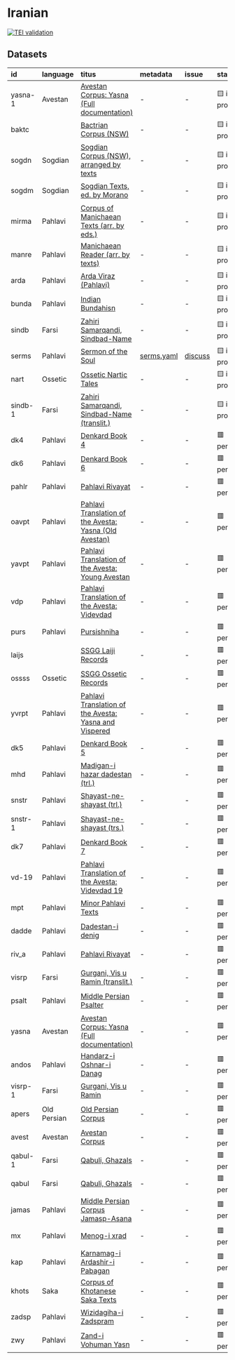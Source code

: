 # Iranian
[![TEI validation](https://github.com/TITUS-2-0/iranian/actions/workflows/validate.yaml/badge.svg?branch=main)](https://github.com/TITUS-2-0/iranian/actions/workflows/validate.yaml)
## Datasets
| id      | language    | titus                                                                                                                                    | metadata                                                                         | issue                                                    | status         |
|:--------|:------------|:-----------------------------------------------------------------------------------------------------------------------------------------|:---------------------------------------------------------------------------------|:---------------------------------------------------------|:---------------|
| yasna-1 | Avestan     | [Avestan Corpus: Yasna (Full documentation)](http://titus.uni-frankfurt.de/texte/etcs/iran/airan/avesta/yasna/yasna/yasna.htm)           | -                                                                                | -                                                        | 🟨 in progress |
| baktc   |             | [Bactrian Corpus (NSW)](http://titus.uni-frankfurt.de/texte/etcs/iran/miran/baktr/baktcorp/baktc.htm)                                    | -                                                                                | -                                                        | 🟨 in progress |
| sogdn   | Sogdian     | [Sogdian Corpus (NSW), arranged by texts](http://titus.uni-frankfurt.de/texte/etcs/iran/miran/sogd/sogdnswc/sogdn.htm)                   | -                                                                                | -                                                        | 🟨 in progress |
| sogdm   | Sogdian     | [Sogdian Texts, ed. by Morano](http://titus.uni-frankfurt.de/texte/etcs/iran/miran/sogd/sogdmor/sogdm.htm)                               | -                                                                                | -                                                        | 🟨 in progress |
| mirma   | Pahlavi     | [Corpus of Manichaean Texts (arr. by eds.)](http://titus.uni-frankfurt.de/texte/etcs/iran/miran/manich/mirmankb/mirma.htm)               | -                                                                                | -                                                        | 🟨 in progress |
| manre   | Pahlavi     | [Manichaean Reader (arr. by texts)](http://titus.uni-frankfurt.de/texte/etcs/iran/miran/manich/manreadc/manre.htm)                       | -                                                                                | -                                                        | 🟨 in progress |
| arda    | Pahlavi     | [Arda Viraz (Pahlavi)](http://titus.uni-frankfurt.de/texte/etcs/iran/miran/mpers/arda/arda.htm)                                          | -                                                                                | -                                                        | 🟨 in progress |
| bunda   | Pahlavi     | [Indian Bundahisn](http://titus.uni-frankfurt.de/texte/etcs/iran/miran/mpers/bundahis/bunda.htm)                                         | -                                                                                | -                                                        | 🟨 in progress |
| sindb   | Farsi       | [Zahiri Samarqandi, Sindbad-Name](http://titus.uni-frankfurt.de/texte/etca/iran/niran/npers/sindbad/sindb.htm)                           | -                                                                                | -                                                        | 🟨 in progress |
| serms   | Pahlavi     | [Sermon of the Soul](http://titus.uni-frankfurt.de/texte/etcs/iran/miran/manich/sermseel/serms.htm)                                      | [serms.yaml](https://github.com/TITUS-2-0/metadata/blob/main/curated/serms.yaml) | [discuss](https://github.com/TITUS-2-0/iranian/issues/2) | 🟨 in progress |
| nart    | Ossetic     | [Ossetic Nartic Tales](http://titus.uni-frankfurt.de/texte/etcs/iran/niran/oss/nart/nart.htm)                                            | -                                                                                | -                                                        | 🟨 in progress |
| sindb-1 | Farsi       | [Zahiri Samarqandi, Sindbad-Name (translit.)](http://titus.uni-frankfurt.de/texte/etca/iran/niran/npers/sindbadx/sindb.htm)              | -                                                                                | -                                                        | 🟨 in progress |
| dk4     | Pahlavi     | [Denkard Book 4](http://titus.uni-frankfurt.de/texte/etcs/iran/miran/mpers/dk4/dk4.htm)                                                  | -                                                                                | -                                                        | 🟥 pending     |
| dk6     | Pahlavi     | [Denkard Book 6](http://titus.uni-frankfurt.de/texte/etcs/iran/miran/mpers/dk6/dk6.htm)                                                  | -                                                                                | -                                                        | 🟥 pending     |
| pahlr   | Pahlavi     | [Pahlavi Rivayat](http://titus.uni-frankfurt.de/texte/etcs/iran/miran/mpers/pahlriv/pahlr.htm)                                           | -                                                                                | -                                                        | 🟥 pending     |
| oavpt   | Pahlavi     | [Pahlavi Translation of the Avesta: Yasna (Old Avestan)](http://titus.uni-frankfurt.de/texte/etcs/iran/miran/mpers/avpt/oavpt/oavpt.htm) | -                                                                                | -                                                        | 🟥 pending     |
| yavpt   | Pahlavi     | [Pahlavi Translation of the Avesta: Young Avestan](http://titus.uni-frankfurt.de/texte/etcs/iran/miran/mpers/avpt/yavpt/yavpt.htm)       | -                                                                                | -                                                        | 🟥 pending     |
| vdp     | Pahlavi     | [Pahlavi Translation of the Avesta: Videvdad](http://titus.uni-frankfurt.de/texte/etcs/iran/miran/mpers/avpt/vdp/vdp.htm)                | -                                                                                | -                                                        | 🟥 pending     |
| purs    | Pahlavi     | [Pursishniha](http://titus.uni-frankfurt.de/texte/etcs/iran/miran/mpers/avpt/purs/purs.htm)                                              | -                                                                                | -                                                        | 🟥 pending     |
| laijs   |             | [SSGG Laiji Records](http://titus.uni-frankfurt.de/texte/etce/iran/niran/laiji/laijssgg/laijs.htm)                                       | -                                                                                | -                                                        | 🟥 pending     |
| ossss   | Ossetic     | [SSGG Ossetic Records](http://titus.uni-frankfurt.de/texte/etce/iran/niran/osset/ossssgg/ossss.htm)                                      | -                                                                                | -                                                        | 🟥 pending     |
| yvrpt   | Pahlavi     | [Pahlavi Translation of the Avesta: Yasna and Vispered](http://titus.uni-frankfurt.de/texte/etcs/iran/miran/mpers/avpt/yvrpt/yvrpt.htm)  | -                                                                                | -                                                        | 🟥 pending     |
| dk5     | Pahlavi     | [Denkard Book 5](http://titus.uni-frankfurt.de/texte/etcs/iran/miran/mpers/dk5/dk5.htm)                                                  | -                                                                                | -                                                        | 🟥 pending     |
| mhd     | Pahlavi     | [Madigan-i hazar dadestan (trl.)](http://titus.uni-frankfurt.de/texte/etcs/iran/miran/mpers/mhd/mhd.htm)                                 | -                                                                                | -                                                        | 🟥 pending     |
| snstr   | Pahlavi     | [Shayast-ne-shayast (trl.)](http://titus.uni-frankfurt.de/texte/etcs/iran/miran/mpers/snstrl/snstr.htm)                                  | -                                                                                | -                                                        | 🟥 pending     |
| snstr-1 | Pahlavi     | [Shayast-ne-shayast (trs.)](http://titus.uni-frankfurt.de/texte/etcs/iran/miran/mpers/snstrs/snstr.htm)                                  | -                                                                                | -                                                        | 🟥 pending     |
| dk7     | Pahlavi     | [Denkard Book 7](http://titus.uni-frankfurt.de/texte/etcs/iran/miran/mpers/dk7/dk7.htm)                                                  | -                                                                                | -                                                        | 🟥 pending     |
| vd-19   | Pahlavi     | [Pahlavi Translation of the Avesta: Videvdad 19](http://titus.uni-frankfurt.de/texte/etcs/iran/miran/mpers/avpt/vd-19p/vd-19.htm)        | -                                                                                | -                                                        | 🟥 pending     |
| mpt     | Pahlavi     | [Minor Pahlavi Texts](http://titus.uni-frankfurt.de/texte/etcs/iran/miran/mpers/mpt/mpt.htm)                                             | -                                                                                | -                                                        | 🟥 pending     |
| dadde   | Pahlavi     | [Dadestan-i denig](http://titus.uni-frankfurt.de/texte/etcs/iran/miran/mpers/dadden/dadde.htm)                                           | -                                                                                | -                                                        | 🟥 pending     |
| riv_a   | Pahlavi     | [Pahlavi Rivayat](http://titus.uni-frankfurt.de/texte/etcs/iran/miran/mpers/riv_af/riv_a.htm)                                            | -                                                                                | -                                                        | 🟥 pending     |
| visrp   | Farsi       | [Gurgani, Vis u Ramin (translit.)](http://titus.uni-frankfurt.de/texte/etca/iran/niran/npers/visrpx/visrp.htm)                           | -                                                                                | -                                                        | 🟥 pending     |
| psalt   | Pahlavi     | [Middle Persian Psalter](http://titus.uni-frankfurt.de/texte/etcs/iran/miran/mpers/psalter/psalt.htm)                                    | -                                                                                | -                                                        | 🟥 pending     |
| yasna   | Avestan     | [Avestan Corpus: Yasna (Full documentation)](http://titus.uni-frankfurt.de/texte/etcs/iran/airan/avesta/yasna/yasnavar/yasna.htm)        | -                                                                                | -                                                        | 🟥 pending     |
| andos   | Pahlavi     | [Handarz-i Oshnar-i Danag](http://titus.uni-frankfurt.de/texte/etcs/iran/miran/mpers/andoshn/andos.htm)                                  | -                                                                                | -                                                        | 🟥 pending     |
| visrp-1 | Farsi       | [Gurgani, Vis u Ramin](http://titus.uni-frankfurt.de/texte/etca/iran/niran/npers/visrp/visrp.htm)                                        | -                                                                                | -                                                        | 🟥 pending     |
| apers   | Old Persian | [Old Persian Corpus](http://titus.uni-frankfurt.de/texte/etcs/iran/airan/apers/apers.htm)                                                | -                                                                                | -                                                        | 🟥 pending     |
| avest   | Avestan     | [Avestan Corpus](http://titus.uni-frankfurt.de/texte/etcs/iran/airan/avesta/avest.htm)                                                   | -                                                                                | -                                                        | 🟥 pending     |
| qabul-1 | Farsi       | [Qabuli, Ghazals](http://titus.uni-frankfurt.de/texte/etcs/iran/niran/npers/qabuli/qabuliy/qabul.htm)                                    | -                                                                                | -                                                        | 🟥 pending     |
| qabul   | Farsi       | [Qabuli, Ghazals](http://titus.uni-frankfurt.de/texte/etcs/iran/niran/npers/qabuli/qabulix/qabul.htm)                                    | -                                                                                | -                                                        | 🟥 pending     |
| jamas   | Pahlavi     | [Middle Persian Corpus Jamasp-Asana](http://titus.uni-frankfurt.de/texte/etcs/iran/miran/mpers/jamasp/jamas.htm)                         | -                                                                                | -                                                        | 🟥 pending     |
| mx      | Pahlavi     | [Menog-i xrad](http://titus.uni-frankfurt.de/texte/etcs/iran/miran/mpers/mx/mx.htm)                                                      | -                                                                                | -                                                        | 🟥 pending     |
| kap     | Pahlavi     | [Karnamag-i Ardashir-i Pabagan](http://titus.uni-frankfurt.de/texte/etcs/iran/miran/mpers/kap/kap.htm)                                   | -                                                                                | -                                                        | 🟥 pending     |
| khots   | Saka        | [Corpus of Khotanese Saka Texts](http://titus.uni-frankfurt.de/texte/etcs/iran/miran/khot/khotsak/khots.htm)                             | -                                                                                | -                                                        | 🟥 pending     |
| zadsp   | Pahlavi     | [Wizidagiha-i Zadspram](http://titus.uni-frankfurt.de/texte/etcs/iran/miran/mpers/zadspram/zadsp.htm)                                    | -                                                                                | -                                                        | 🟥 pending     |
| zwy     | Pahlavi     | [Zand-i Vohuman Yasn](http://titus.uni-frankfurt.de/texte/etcs/iran/miran/mpers/zwy/zwy.htm)                                             | -                                                                                | -                                                        | 🟥 pending     |